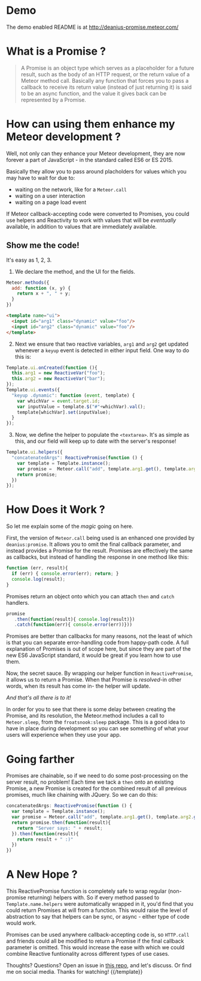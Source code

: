 # Demo
The demo enabled README is at http://deanius-promise.meteor.com/

# What is a Promise ?

> A Promise is an object type which serves as a placeholder for a future result, such as the body of an HTTP request, or the return value of a Meteor method call. Basically any function that forces you to pass a callback to receive its return value (instead of just returning it) is said to be an async function, and the value it gives back can be represented by a Promise.

# How can using them enhance my Meteor development ?

Well, not only can they enhance your Meteor development, they are now
forever a part of JavaScript - in the standard called ES6 or ES 2015.

Basically they allow you to pass around placholders for values
which you may have to wait for due to:

  * waiting on the network, like for a `Meteor.call`
  * waiting on a user interaction
  * waiting on a page load event

If Meteor callback-accepting code were converted to Promises, you
could use helpers and Reactivity to work with values that will be
*eventually* available, in addition to values that are immediately available.

## Show me the code!

It's easy as 1, 2, 3.

1) We declare the method, and the UI for the fields.

```js
Meteor.methods({
  add: function (x, y) {
    return x + ", " + y;
  }
})
```
```html
<template name="ui">
  <input id="arg1" class="dynamic" value="foo"/>
  <input id="arg2" class="dynamic" value="foo"/>
</template>
```

2) Next we ensure that two reactive variables,
`arg1` and `arg2` get updated whenever a `keyup` event is detected in
either input field. One way to do this is:

```js
Template.ui.onCreated(function (){
  this.arg1 = new ReactiveVar("foo");
  this.arg2 = new ReactiveVar("bar");
});
Template.ui.events({
  "keyup .dynamic": function (event, template) {
    var whichVar = event.target.id;
    var inputValue = template.$("#"+whichVar).val();
    template[whichVar].set(inputValue);
  }
});
```

3) Now, we define the helper to populate the `<textarea>`. It's as simple
as this, and our field will keep up to date with the server's response!

```js
Template.ui.helpers({
  "concatenatedArgs": ReactivePromise(function () {
    var template = Template.instance();
    var promise =  Meteor.call("add", template.arg1.get(), template.arg2.get());
    return promise;
  })
});
```

# How Does it Work ?
So let me explain some of the *magic* going on here.

First, the version of `Meteor.call` being used is an enhanced one provided by `deanius:promise`. It allows you to omit the final callback parameter,
and instead provides a Promise for the result. Promises are effectively
the same as callbacks, but instead of handling the response in one method like this:

```js
function (err, result){
  if (err) { console.error(err); return; }
  console.log(result);
}
```

Promises return an object onto which you can attach `then` and `catch` handlers.
```js
promise
   .then(function(result){ console.log(result)})
   .catch(function(err){ console.error(err))}))
```

Promises are better than callbacks for many reasons, not the least of
which is that you can separate error-handling code from happy-path code.
A full explanation of Promises is out of scope here, but since they are
part of the new ES6 JavaScript standard, it would be great if you learn
how to use them.

Now, the secret sauce. By wrapping our helper function in `ReactivePromise`, it allows us to return a Promise. When that Promise is *resolved*-in other words, when its result has come in- the helper will update.

*And that's all there is to it!*

In order for you to see that there is some delay between creating the
Promise, and its resolution, the Meteor.method includes a call to `Meteor.sleep`, from the `froatsnook:sleep` package. This is a good idea to have in place during development so you can see something of what
your users will experience when they use your app.

# Going farther

Promises are chainable, so if we need to do some post-processing on the
server result, no problem! Each time we tack a `then` onto an existing
Promise, a new Promise is created for the combined result of all previous
promises, much like chaining with JQuery. So we can do this:

```js
concatenatedArgs: ReactivePromise(function () {
  var template = Template.instance();
  var promise = Meteor.call("add", template.arg1.get(), template.arg2.get());
  return promise.then(function(result){
    return "Server says: " + result;
  }).then(function(result){
    return result + " :)"
  })
})
```

# A New Hope ?
This ReactivePromise function is completely safe to wrap regular (non-promise
returning) helpers with. So if every method passed to `Template.name.helpers` were automatically wrapped in it, you'd
find that you could return Promises at will from a function. This would raise the level of abstraction to say that helpers can be sync, or async - either type of code would work.

Promises can be used anywhere callback-accepting code is, so `HTTP.call`
and friends could all be modified to return a Promise if the final callback parameter is omitted. This would increase the ease with which
we could combine Reactive funtionality across different types of use cases.

Thoughts? Questions? Open an issue in [this repo](https://github.com/deanius/meteor-async-call-example), and let's discuss. Or find me on social media. Thanks for watching!
{{/template}}
